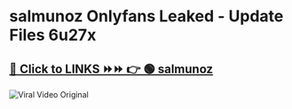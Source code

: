 
 # salmunoz Onlyfans Leaked - Update Files 6u27x

## <h2><a href="https://clipsfans.com/salmunoz&ref=git">🔗 Click to LINKS ⏩⏩ 👉 🟢 salmunoz </a></h2>

<a href="https://clipsfans.com/salmunoz&ref=git" rel="nofollow" data-target="animated-image.originalLink"><img src="https://i.ibb.co.com/xMMVF88/686577567.gif" alt="Viral Video Original" style="max-width: 100%; display: inline-block;" data-target="animated-image.originalImage"></a>

